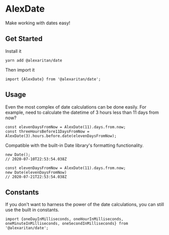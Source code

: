 # AlexDate
Make working with dates easy!

## Get Started
Install it

`yarn add @alexaritan/date`

Then import it

`import {AlexDate} from '@alexaritan/date';`

## Usage

Even the most complex of date calculations can be done easily. For example, need to calculate the datetime of 3 hours less than 11 days from now?

```
const elevenDaysFromNow = AlexDate(11).days.from.now;
const threeHoursBefore11DaysFromNow = AlexDate(3).hours.before.date(elevenDaysFromNow);
```

Compatible with the built-in Date library's formatting functionality.

```
new Date();
// 2020-07-10T22:53:54.038Z

const elevenDaysFromNow = AlexDate(11).days.from.now;
new Date(elevenDaysFromNow)
// 2020-07-21T22:53:54.038Z
```

## Constants
If you don't want to harness the power of the date calculations, you can still use the built in constants.

`import {oneDayInMilliseconds, oneHourInMilliseconds, oneMinuteInMilliseconds, oneSecondInMilliseconds} from '@alexaritan/date';`